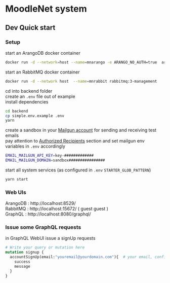 # MoodleNet system

## Dev Quick start 

### Setup
start an ArangoDB docker container     
```bash
docker run -d --network=host --name=mnarango -e ARANGO_NO_AUTH=true  arangodb/arangodb
```

start an RabbitMQ docker container      
```bash
docker run -d --network host  --name=mnrabbit rabbitmq:3-management
```

cd into backend folder    
create an `.env` file out of example     
install dependencies    
```bash
cd backend
cp simple.env.example .env
yarn
```

create a sandbox in your [Mailgun account](https://help.mailgun.com/hc/en-us/sections/200437784-Getting-Started) for sending and receiving test emails         
pay attention to [Authorized Recipients](https://help.mailgun.com/hc/en-us/articles/217531258-Authorized-Recipients) section
and set mailgun env variables in `.env` accordingly    
```bash
EMAIL_MAILGUN_API_KEY=key-#############
EMAIL_MAILGUN_DOMAIN=sandbox################
```

start all system services (as configured in `.env` `STARTER_GLOB_PATTERN`)      
```bash
yarn start
```

### Web UIs
ArangoDB : http://localhost:8529/     
RabbitMQ : http://localhost:15672/ ( guest guest )      
GraphQL : http://localhost:8080/graphql/       

### Issue some GraphQL requests
in GraphQL WebUI issue a signUp requests     
```graphql
# Write your query or mutation here
mutation signup {
  accountSignUp(email:"youremail@yourdomain.com"){  # your email, configured in your mailgun sandbox
    success
    message
  }
}
```
